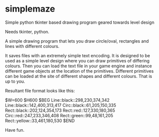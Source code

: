 # simplemaze
Simple python tkinter based drawing program geared towards level design

Needs tkinter, python.

A simple drawing program that lets you draw circle/oval, rectangles and lines with different colours.

It saves files with an extremely simple text encoding. It is designed to be used as a simple level design where you can draw primitives of differing colours. Then you can load the text file in your game engine and instance different game objects at the location of the primitives. Different primitives can be loaded at the site of different shapes and different colours. That is up to you. 

Resultant file format looks like this:

$W=600
$H600
$BEG
Line::black::298,230,374,342
Line::black::142,400,313,417
Circ::black::61,205,150,335
Rect::black::202,124,354,173
Rect::red::127,330,180,365
Circ::red::247,233,346,408
Rect::green::99,48,161,205
Rect::yellow::33,461,180,530
$END


Have fun.
